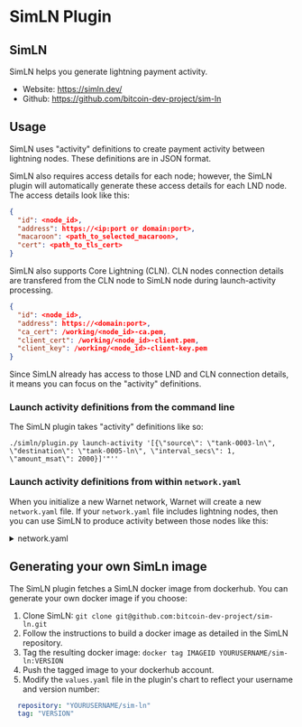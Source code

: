 # SimLN Plugin

## SimLN
SimLN helps you generate lightning payment activity.

* Website: https://simln.dev/
* Github: https://github.com/bitcoin-dev-project/sim-ln

## Usage
SimLN uses "activity" definitions to create payment activity between lightning nodes. These definitions are in JSON format.

SimLN also requires access details for each node; however, the SimLN plugin will automatically generate these access details for each LND node. The access details look like this:

```` JSON
{
  "id": <node_id>,
  "address": https://<ip:port or domain:port>,
  "macaroon": <path_to_selected_macaroon>,
  "cert": <path_to_tls_cert>
}
````
SimLN also supports Core Lightning (CLN).  CLN nodes connection details are transfered from the CLN node to SimLN node during launch-activity processing.
```` JSON
{
  "id": <node_id>,
  "address": https://<domain:port>,
  "ca_cert": /working/<node_id>-ca.pem,
  "client_cert": /working/<node_id>-client.pem,
  "client_key": /working/<node_id>-client-key.pem
}
````

Since SimLN already has access to those LND and CLN connection details, it means you can focus on the "activity" definitions.

### Launch activity definitions from the command line
The SimLN plugin takes "activity" definitions like so:

`./simln/plugin.py launch-activity '[{\"source\": \"tank-0003-ln\", \"destination\": \"tank-0005-ln\", \"interval_secs\": 1, \"amount_msat\": 2000}]'"''`

### Launch activity definitions from within `network.yaml`
When you initialize a new Warnet network, Warnet will create a new `network.yaml` file.  If your `network.yaml` file includes lightning nodes, then you can use SimLN to produce activity between those nodes like this:

<details>
<summary>network.yaml</summary>

````yaml
nodes:
  - name: tank-0000
    addnode:
      - tank-0001
    ln:
      lnd: true

  - name: tank-0001
    addnode:
      - tank-0002
    ln:
      lnd: true

  - name: tank-0002
    addnode:
      - tank-0000
    ln:
      lnd: true

  - name: tank-0003
    addnode:
      - tank-0000
    ln:
      lnd: true
    lnd:
      config: |
        bitcoin.timelockdelta=33
      channels:
        - id:
            block: 300
            index: 1
          target: tank-0004-ln
          capacity: 100000
          push_amt: 50000

  - name: tank-0004
    addnode:
      - tank-0000
    ln:
      lnd: true
    lnd:
      channels:
        - id:
            block: 300
            index: 2
          target: tank-0005-ln
          capacity: 50000
          push_amt: 25000

  - name: tank-0005
    addnode:
      - tank-0000
    ln:
      lnd: true

plugins:
  postDeploy:
    simln:
      entrypoint: "../../plugins/simln"  # This is the path to the simln plugin folder (relative to the network.yaml file).
      activity: '[{"source": "tank-0003-ln", "destination": "tank-0005-ln", "interval_secs": 1, "amount_msat": 2000}]'
````

</details>


## Generating your own SimLn image
The SimLN plugin fetches a SimLN docker image from dockerhub. You can generate your own docker image if you choose:

1. Clone SimLN: `git clone git@github.com:bitcoin-dev-project/sim-ln.git`
2. Follow the instructions to build a docker image as detailed in the SimLN repository.
3. Tag the resulting docker image: `docker tag IMAGEID YOURUSERNAME/sim-ln:VERSION`
4. Push the tagged image to your dockerhub account.
5. Modify the `values.yaml` file in the plugin's chart to reflect your username and version number:
```YAML
  repository: "YOURUSERNAME/sim-ln"
  tag: "VERSION"
```

